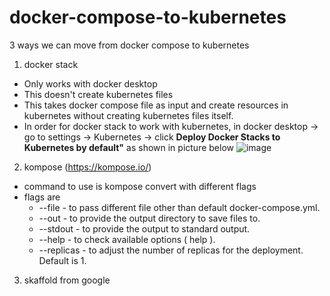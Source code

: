 # docker-compose-to-kubernetes

3 ways we can move from docker compose to kubernetes

1. docker stack 
  - Only works with docker desktop
  - This doesn't create kubernetes files
  - This takes docker compose file as input and create resources in kubernetes without creating kubernetes files itself.
  - In order for docker stack to work with kubernetes, in docker desktop -> go to settings -> Kubernetes -> click **Deploy Docker Stacks to Kubernetes by default"** as shown in picture below
   ![image](https://user-images.githubusercontent.com/37042351/117619389-deac7200-b177-11eb-846e-fd8d63c19d56.png)

2. kompose (https://kompose.io/)
  - command to use is kompose convert with different flags
  - flags are
      - --file  - to pass different file other than default docker-compose.yml.
      - --out - to provide the output directory to save files to.
      - --stdout - to provide the output to standard output.
      - --help - to check available options ( help ).
      - --replicas - to adjust the number of replicas for the deployment. Default is 1.

3. skaffold from google
